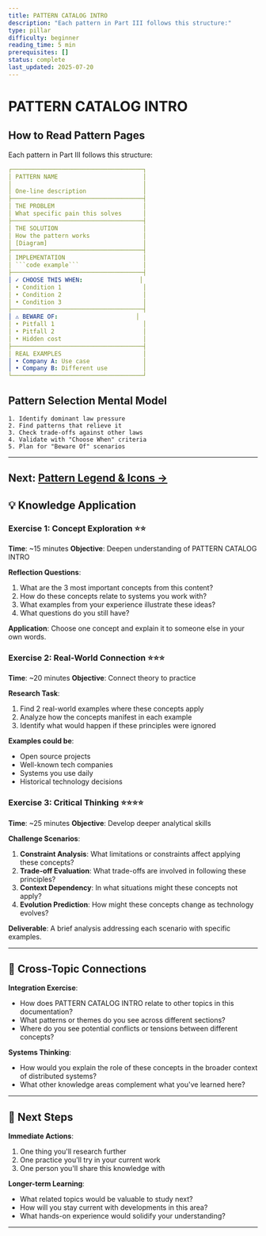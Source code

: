 ```yaml
---
title: PATTERN CATALOG INTRO
description: "Each pattern in Part III follows this structure:"
type: pillar
difficulty: beginner
reading_time: 5 min
prerequisites: []
status: complete
last_updated: 2025-07-20
---
```



# PATTERN CATALOG INTRO

## How to Read Pattern Pages

Each pattern in Part III follows this structure:

```yaml
┌─────────────────────────────────────┐
│ PATTERN NAME                        │
│                                     │
│ One-line description                │
├─────────────────────────────────────┤
│ THE PROBLEM                         │
│ What specific pain this solves      │
├─────────────────────────────────────┤
│ THE SOLUTION                        │
│ How the pattern works               │
│ [Diagram]                           │
├─────────────────────────────────────┤
│ IMPLEMENTATION                      │
│ ```code example```                  │
├─────────────────────────────────────┤
│ ✓ CHOOSE THIS WHEN:                │
│ • Condition 1                       │
│ • Condition 2                       │
│ • Condition 3                       │
├─────────────────────────────────────┤
│ ⚠️ BEWARE OF:                      │
│ • Pitfall 1                         │
│ • Pitfall 2                         │
│ • Hidden cost                       │
├─────────────────────────────────────┤
│ REAL EXAMPLES                       │
│ • Company A: Use case               │
│ • Company B: Different use          │
└─────────────────────────────────────┘
```

## Pattern Selection Mental Model

```text
1. Identify dominant law pressure
2. Find patterns that relieve it
3. Check trade-offs against other laws
4. Validate with "Choose When" criteria
5. Plan for "Beware Of" scenarios
```

---

**Next**: [Pattern Legend & Icons →](pattern-legend.md)
---

## 💡 Knowledge Application

### Exercise 1: Concept Exploration ⭐⭐
**Time**: ~15 minutes
**Objective**: Deepen understanding of PATTERN CATALOG INTRO

**Reflection Questions**:
1. What are the 3 most important concepts from this content?
2. How do these concepts relate to systems you work with?
3. What examples from your experience illustrate these ideas?
4. What questions do you still have?

**Application**: Choose one concept and explain it to someone else in your own words.

### Exercise 2: Real-World Connection ⭐⭐⭐
**Time**: ~20 minutes
**Objective**: Connect theory to practice

**Research Task**:
1. Find 2 real-world examples where these concepts apply
2. Analyze how the concepts manifest in each example
3. Identify what would happen if these principles were ignored

**Examples could be**:
- Open source projects
- Well-known tech companies
- Systems you use daily
- Historical technology decisions

### Exercise 3: Critical Thinking ⭐⭐⭐⭐
**Time**: ~25 minutes
**Objective**: Develop deeper analytical skills

**Challenge Scenarios**:
1. **Constraint Analysis**: What limitations or constraints affect applying these concepts?
2. **Trade-off Evaluation**: What trade-offs are involved in following these principles?
3. **Context Dependency**: In what situations might these concepts not apply?
4. **Evolution Prediction**: How might these concepts change as technology evolves?

**Deliverable**: A brief analysis addressing each scenario with specific examples.

---

## 🔗 Cross-Topic Connections

**Integration Exercise**:
- How does PATTERN CATALOG INTRO relate to other topics in this documentation?
- What patterns or themes do you see across different sections?
- Where do you see potential conflicts or tensions between different concepts?

**Systems Thinking**:
- How would you explain the role of these concepts in the broader context of distributed systems?
- What other knowledge areas complement what you've learned here?

---

## 🎯 Next Steps

**Immediate Actions**:
1. One thing you'll research further
2. One practice you'll try in your current work
3. One person you'll share this knowledge with

**Longer-term Learning**:
- What related topics would be valuable to study next?
- How will you stay current with developments in this area?
- What hands-on experience would solidify your understanding?

---
